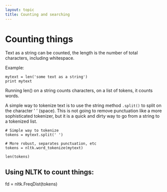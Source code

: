 ```yaml
---
layout: topic
title: Counting and searching
---
```


# Counting things

Text as a string can be counted, the length is the number of total characters, including whitespace.

Example:
```
mytext = len('some text as a string')
print mytext
```

Running len() on a string counts characters, on a list of tokens, it counts words.


A simple way to tokenize text is to use the string method `.split()` to split on the character ' ' (space). This is not going to remove punctuation like a more sophisticated tokenizer, but it is a quick and dirty way to go from a string to a tokenized list.

~~~{.python}
# Simple way to tokenize
tokens = mytext.split(' ')

# More robust, separates punctuation, etc
tokens = nltk.word_tokenize(mytext)

len(tokens)

~~~


## Using NLTK to count things:

fd = nltk.FreqDist(tokens)
